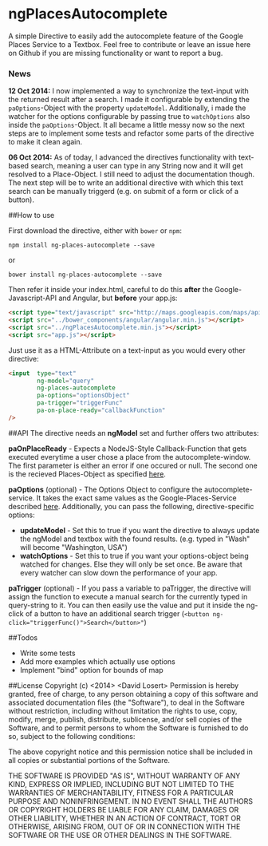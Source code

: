 ngPlacesAutocomplete
====================

A simple Directive to easily add the autocomplete feature of the Google Places Service to a Textbox. 
Feel free to contribute or leave an issue here on Github if you are missing functionality or want to report
a bug.

### News
**12 Oct 2014:**
I now implemented a way to synchronize the text-input with the returned result after a search. I made it configurable
by extending the `paOptions`-Object with the property `updateModel`. Additionally, i made the watcher for the options
configurable by passing true to `watchOptions` also inside the `paOptions`-Object. It all became a little messy now so
the next steps are to implement some tests and refactor some parts of the directive to make it clean again.


**06 Oct 2014:**
As of today, I advanced the directives functionality with text-based search, meaning a user can type in any String now
and it will get resolved to a Place-Object. I still need to adjust the documentation though. The next step will be to
write an additional directive with which this text search can be manually triggerd (e.g. on submit of a form or click 
of a button). 

##How to use

First download the directive, either with `bower` or `npm`:

    npm install ng-places-autocomplete --save

or 

    bower install ng-places-autocomplete --save

Then refer it inside your index.html, careful to do this **after** the Google-Javascript-API and Angular, but **before** your 
app.js:

```HTML
<script type="text/javascript" src="http://maps.googleapis.com/maps/api/js?libraries=places&sensor=false"></script>
<script src="../bower_components/angular/angular.min.js"></script>
<script src="../ngPlacesAutocomplete.min.js"></script>
<script src="app.js"></script>
```

Just use it as a HTML-Attribute on a text-input as you would every other directive:

```HTML
<input  type="text" 
        ng-model="query"
        ng-places-autocomplete 
        pa-options="optionsObject" 
        pa-trigger="triggerFunc"
        pa-on-place-ready="callbackFunction"
/> 
```

##API
The directive needs an **ngModel** set and further offers two attributes:

**paOnPlaceReady** - Expects a NodeJS-Style Callback-Function that gets executed everytime a user chose a place from the autocomplete-window. The first parameter is either
an error if one occured or null. The second one is the recieved Places-Object as specified [here](https://developers.google.com/maps/documentation/javascript/reference?hl=FR#PlaceResult).

**paOptions** (optional) - The Options Object to configure the autocomplete-service. It takes the exact same values as
the Google-Places-Service described [here](https://developers.google.com/maps/documentation/javascript/reference#AutocompleteOptions). 
Additionally, you can pass the following, directive-specific options:

* **updateModel** - Set this to true if you want the directive to always update the ngModel and textbox with the found results. (e.g. typed in "Wash" will become "Washington, USA")
* **watchOptions** - Set this to true if you want your options-object being watched for changes. Else they will only be set once. Be aware that every watcher can slow down the performance of your app.

**paTrigger** (optional) - If you pass a variable to paTrigger, the directive will assign the function to execute a manual search for the currently
typed in query-string to it. You can then easily use the value and put it inside the ng-click of a button to have an additional search trigger (`<button ng-click="triggerFunc()">Search</button>"`)


##Todos
* Write some tests
* Add more examples which actually use options
* Implement "bind" option for bounds of map


##License
Copyright (c) \<2014\> \<David Losert\>
Permission is hereby granted, free of charge, to any person obtaining a copy of this software and associated documentation files (the "Software"), to deal in the Software without restriction, including without limitation the rights to use, copy, modify, merge, publish, distribute, sublicense, and/or sell copies of the Software, and to permit persons to whom the Software is furnished to do so, subject to the following conditions:

The above copyright notice and this permission notice shall be included in all copies or substantial portions of the Software.

THE SOFTWARE IS PROVIDED "AS IS", WITHOUT WARRANTY OF ANY KIND, EXPRESS OR IMPLIED, INCLUDING BUT NOT LIMITED TO THE WARRANTIES OF MERCHANTABILITY, FITNESS FOR A PARTICULAR PURPOSE AND NONINFRINGEMENT. IN NO EVENT SHALL THE AUTHORS OR COPYRIGHT HOLDERS BE LIABLE FOR ANY CLAIM, DAMAGES OR OTHER LIABILITY, WHETHER IN AN ACTION OF CONTRACT, TORT OR OTHERWISE, ARISING FROM, OUT OF OR IN CONNECTION WITH THE SOFTWARE OR THE USE OR OTHER DEALINGS IN THE SOFTWARE.
